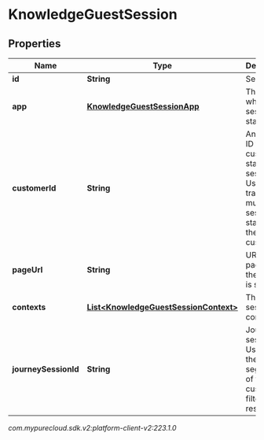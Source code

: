 # KnowledgeGuestSession


## Properties

| Name | Type | Description | Notes |
| ------------ | ------------- | ------------- | ------------- |
| **id** | **String** | Session ID. |  [optional] |
| **app** | [**KnowledgeGuestSessionApp**](KnowledgeGuestSessionApp) | The app where the session is started. |  |
| **customerId** | **String** | An arbitrary ID for the customer starting the session. Used to track multiple sessions started by the same customer. |  |
| **pageUrl** | **String** | URL of the page where the session is started. |  [optional] |
| **contexts** | [**List&lt;KnowledgeGuestSessionContext&gt;**](KnowledgeGuestSessionContext) | The session contexts. |  [optional] |
| **journeySessionId** | **String** | Journey session ID. Used to get the segments of the customer to filter search results. |  [optional] |




_com.mypurecloud.sdk.v2:platform-client-v2:223.1.0_
